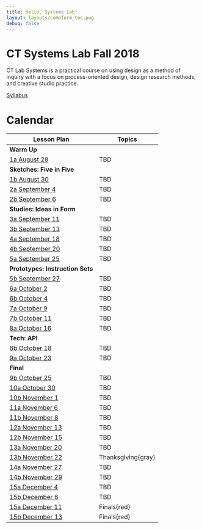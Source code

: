 ```yaml
---
title: Hello, Systems Lab!
layout: layouts/compform_toc.pug
debug: false
---
```


<script src="https://cdnjs.cloudflare.com/ajax/libs/p5.js/0.5.16/p5.min.js"></script>
<script src="./index_mess.js"></script>



# CT Systems Lab Fall 2018

<div class="col-6 col-md-6 overview top">
CT Lab Systems is a practical course on using design as a method of inquiry with a focus on process-oriented design, design research methods, and creative studio practice.
</div>

[Syllabus](./syllabus.html)


# Calendar


| Lesson Plan                              | Topics             |
| ---------------------------------------- | ------------------ |
| **Warm Up**                              | &nbsp;             |
| [1a August 28](lesson_plans/aug_28.html) | TBD                |
| **Sketches: Five in Five**               | &nbsp;             |
| [1b August 30](lesson_plans/aug_30.html) | TBD                |
| [2a September 4](lesson_plans/.html)     | TBD                |
| [2b September 6](lesson_plans/.html)     | TBD                |
| **Studies: Ideas in Form**               | &nbsp;             |
| [3a September 11](lesson_plans/.html)    | TBD                |
| [3b September 13](lesson_plans/.html)    | TBD                |
| [4a September 18](lesson_plans/.html)    | TBD                |
| [4b September 20](lesson_plans/.html)    | TBD                |
| [5a September 25](lesson_plans/.html)    | TBD                |
| **Prototypes: Instruction Sets**         | &nbsp;             |
| [5b September 27](lesson_plans/.html)    | TBD                |
| [6a October 2](lesson_plans/.html)       | TBD                |
| [6b October 4](lesson_plans/.html)       | TBD                |
| [7a October 9](lesson_plans/.html)       | TBD                |
| [7b October 11](lesson_plans/.html)      | TBD                |
| [8a October 16](lesson_plans/.html)      | TBD                |
| **Tech: API**                            | &nbsp;             |
| [8b October 18](lesson_plans/.html)      | TBD                |
| [9a October 23](lesson_plans/.html)      | TBD                |
| **Final**                                | &nbsp;             |
| [9b October 25](lesson_plans/.html)      | TBD                |
| [10a October 30](lesson_plans/.html)     | TBD                |
| [10b November 1](lesson_plans/.html)     | TBD                |
| [11a November 6](lesson_plans/.html)     | TBD                |
| [11b November 8](lesson_plans/.html)     | TBD                |
| [12a November 13](lesson_plans/.html)    | TBD                |
| [12b November 15](lesson_plans/.html)    | TBD                |
| [13a November 20](lesson_plans/.html)    | TBD                |
| [13b November 22](lesson_plans/.html)    | Thanksgiving{gray} |
| [14a November 27](lesson_plans/.html)    | TBD                |
| [14b November 29](lesson_plans/.html)    | TBD                |
| [15a December 4](lesson_plans/.html)     | TBD                |
| [15b December 6](lesson_plans/.html)     | TBD                |
| [15a December 11](lesson_plans/.html)    | Finals{red}        |
| [15b December 13](lesson_plans/.html)    | Finals{red}        |

<style>

    .top {
        padding: 0;
        font-size: 14px;
    }

    .table th:first-child {
        /* border: 1px solid red; */
        width: 35%;

    }


    td a[href="#"] {
        color: black;
    }

    .table td,
    .table th {
        padding-left: 0px;;
    }

    .table thead {
        /* display: none; */
    }

    .gray {
        color: #AAA;
    }

    .red {
        color: #F00;
    }

</style>